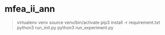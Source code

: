 # mfea_ii_ann
>virtualenv venv
>source venv/bin/activate
>pip3 install -r requirement.txt
>python3 run_init.py
>python3 run_experiment.py
